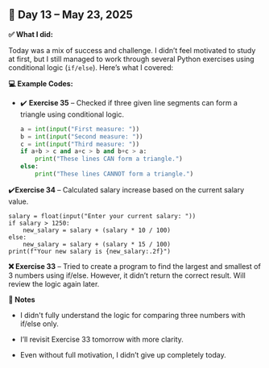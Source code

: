 ## 📅 Day 13 – May 23, 2025

**✅ What I did:**


Today was a mix of success and challenge. I didn’t feel motivated to study at first, but I still managed to work through several Python exercises using conditional logic (`if/else`). Here’s what I covered:

**💻 Example Codes:**

- ✔️ **Exercise 35** – Checked if three given line segments can form a triangle using conditional logic.
  
  ```python
  a = int(input("First measure: "))
  b = int(input("Second measure: "))
  c = int(input("Third measure: "))
  if a+b > c and a+c > b and b+c > a:
      print("These lines CAN form a triangle.")
  else:
      print("These lines CANNOT form a triangle.")

✔️**Exercise 34** – Calculated salary increase based on the current salary value.

```
salary = float(input("Enter your current salary: "))
if salary > 1250:
    new_salary = salary + (salary * 10 / 100)
else:
    new_salary = salary + (salary * 15 / 100)
print(f"Your new salary is {new_salary:.2f}")
```
**❌ Exercise 33** – Tried to create a program to find the largest and smallest of 3 numbers using if/else.
However, it didn’t return the correct result. Will review the logic again later.

**📝 Notes**

- I didn't fully understand the logic for comparing three numbers with if/else only.
  
- I’ll revisit Exercise 33 tomorrow with more clarity.

- Even without full motivation, I didn’t give up completely today.
